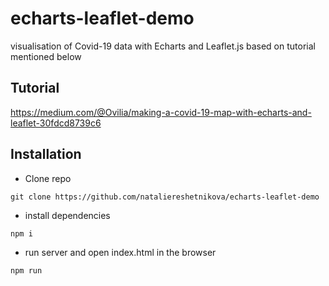 # echarts-leaflet-demo
visualisation of Covid-19 data with Echarts and Leaflet.js based on tutorial mentioned below

## Tutorial
https://medium.com/@Ovilia/making-a-covid-19-map-with-echarts-and-leaflet-30fdcd8739c6

## Installation
 * Clone repo
```
git clone https://github.com/nataliereshetnikova/echarts-leaflet-demo
```
* install dependencies
```
npm i
```
* run server and open index.html in the browser
```
npm run
```
